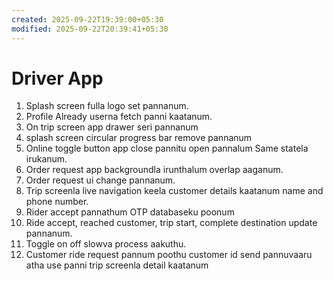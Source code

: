 ```yaml
---
created: 2025-09-22T19:39:00+05:30
modified: 2025-09-22T20:39:41+05:30
---
```


# Driver App

1. Splash screen fulla logo set pannanum.
2. Profile Already userna fetch panni kaatanum.
3. On trip screen app drawer seri pannanum
4. splash screen circular progress bar remove pannanum
5. Online toggle button app close pannitu open pannalum Same statela irukanum.
6. Order request app backgroundla irunthalum overlap aaganum.
7. Order request ui change pannanum.
8. Trip screenla live navigation keela customer details kaatanum name and phone number.
9. Rider accept pannathum OTP databaseku poonum
10. Ride accept, reached customer, trip start, complete destination update pannanum.
11. Toggle on off slowva process aakuthu.
12. Customer ride request pannum poothu customer id send pannuvaaru atha use panni trip screenla detail kaatanum
